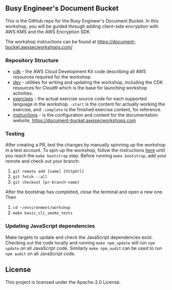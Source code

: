 ## Busy Engineer's Document Bucket

This is the GitHub repo for the Busy Engineer's Document Bucket.
In this workshop,
you will be guided through adding client-side encryption with AWS KMS
and the AWS Encryption SDK.

The workshop instructions can be found at
https://document-bucket.awssecworkshops.com/

### Repository Structure

* [cdk](https://github.com/aws-samples/busy-engineers-document-bucket/tree/master/cdk) - the AWS Cloud Development Kit code describing all AWS resources required for the workshop.
* [dev](https://github.com/aws-samples/busy-engineers-document-bucket/tree/master/dev) - utilities for writing and updating the workshop, including the CDK resources for Cloud9 which is the base for launching workshop activities.
* [exercises](https://github.com/aws-samples/busy-engineers-document-bucket/tree/master/exercises) - the actual exercise source code for each supported language in the workshop.  `-start` is the content for actually working the exercise, and `-complete` is the finished exercise content, for reference.
* [instructions](https://github.com/aws-samples/busy-engineers-document-bucket/tree/master/instructions) - is the configuration and content for the documentation website, https://document-bucket.awssecworkshops.com

### Testing

After creating a PR,
test the changes by manually spinning up the workshop in a test account.
To spin up the workshop,
follow the instructions [here](https://document-bucket.awssecworkshops.com/getting-started/#important-note-about-accounts) until you reach the `make bootstrap` step.
Before running `make bootstrap`,
add your remote and check out your branch:
1. `git remote add [name] [httpUrl]`
1. `git fetch --all`
1. `git checkout [pr-branch-name]`

After the bootstrap has completed,
close the terminal and open a new one.
Then
1. `cd ~/environment/workshop` 
1. `make basic_cli_smoke_tests`

### Updating JavaScript dependencies

Make targets to update
and check the JavaScript dependencies exist.
Checking out the code locally
and running `make npm_update`
will run `npm update` on all JavaScript code.
Similarly `make npm_audit` can be used
to run `npm audit` on all JavaScript code.

## License

This project is licensed under the Apache-2.0 License.
